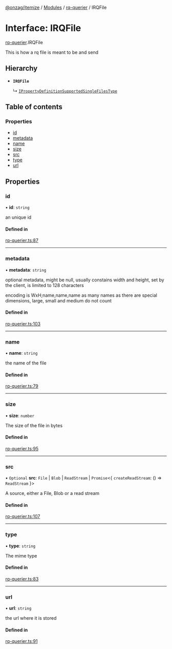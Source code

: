 [@onzag/itemize](../README.md) / [Modules](../modules.md) / [rq-querier](../modules/rq_querier.md) / IRQFile

# Interface: IRQFile

[rq-querier](../modules/rq_querier.md).IRQFile

This is how a rq file is meant
to be and send

## Hierarchy

- **`IRQFile`**

  ↳ [`IPropertyDefinitionSupportedSingleFilesType`](base_Root_Module_ItemDefinition_PropertyDefinition_types_files.IPropertyDefinitionSupportedSingleFilesType.md)

## Table of contents

### Properties

- [id](rq_querier.IRQFile.md#id)
- [metadata](rq_querier.IRQFile.md#metadata)
- [name](rq_querier.IRQFile.md#name)
- [size](rq_querier.IRQFile.md#size)
- [src](rq_querier.IRQFile.md#src)
- [type](rq_querier.IRQFile.md#type)
- [url](rq_querier.IRQFile.md#url)

## Properties

### id

• **id**: `string`

an unique id

#### Defined in

[rq-querier.ts:87](https://github.com/onzag/itemize/blob/73e0c39e/rq-querier.ts#L87)

___

### metadata

• **metadata**: `string`

optional metadata, might be null, usually constains width and
height, set by the client, is limited to 128 characters

encoding is WxH;name,name,name as many names as there are special
dimensions, large, small and medium do not count

#### Defined in

[rq-querier.ts:103](https://github.com/onzag/itemize/blob/73e0c39e/rq-querier.ts#L103)

___

### name

• **name**: `string`

the name of the file

#### Defined in

[rq-querier.ts:79](https://github.com/onzag/itemize/blob/73e0c39e/rq-querier.ts#L79)

___

### size

• **size**: `number`

The size of the file in bytes

#### Defined in

[rq-querier.ts:95](https://github.com/onzag/itemize/blob/73e0c39e/rq-querier.ts#L95)

___

### src

• `Optional` **src**: `File` \| `Blob` \| `ReadStream` \| `Promise`\<\{ `createReadStream`: () => `ReadStream`  }\>

A source, either a File, Blob or a read stream

#### Defined in

[rq-querier.ts:107](https://github.com/onzag/itemize/blob/73e0c39e/rq-querier.ts#L107)

___

### type

• **type**: `string`

The mime type

#### Defined in

[rq-querier.ts:83](https://github.com/onzag/itemize/blob/73e0c39e/rq-querier.ts#L83)

___

### url

• **url**: `string`

the url where it is stored

#### Defined in

[rq-querier.ts:91](https://github.com/onzag/itemize/blob/73e0c39e/rq-querier.ts#L91)
